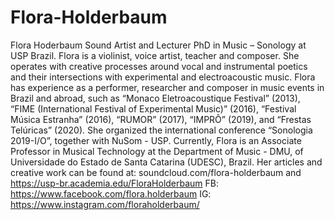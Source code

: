 # Flora-Holderbaum
Flora Hoderbaum 
Sound Artist and Lecturer PhD in Music – Sonology at USP Brazil.  Flora is a violinist, voice artist, teacher and composer. She operates with creative processes around vocal and instrumental poetics and their intersections with experimental and electroacoustic music. Flora has experience as a performer, researcher and composer in music events in Brazil and abroad, such as “Monaco Eletroacoustique Festival” (2013), “FIME (International Festival of Experimental Music)” (2016), “Festival Música Estranha” (2016), “RUMOR” (2017), “IMPRÔ” (2019), and “Frestas Telúricas” (2020). She organized the international conference “Sonologia 2019-I/O”, together with NuSom - USP. Currently, Flora is an Associate Professor in Musical Technology at the Department of Music - DMU, of Universidade do Estado de Santa Catarina (UDESC), Brazil.  Her articles and creative work can be found at: soundcloud.com/flora-holderbaum and https://usp-br.academia.edu/FloraHolderbaum FB: https://www.facebook.com/flora.holderbaum  IG: https://www.instagram.com/floraholderbaum/ 
